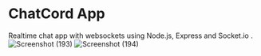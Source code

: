 # ChatCord App
Realtime chat app with websockets using Node.js, Express and Socket.io .
![Screenshot (193)](https://user-images.githubusercontent.com/40985556/181664093-7f5cafc0-ee52-4973-8efe-7077f5a31dfb.png)
![Screenshot (194)](https://user-images.githubusercontent.com/40985556/181664143-66075956-9d6d-4713-8f47-f108657a1a77.png)
